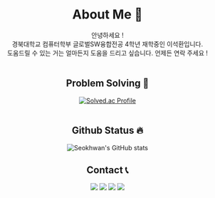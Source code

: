 <div align=center>
  
# About Me 👋
안녕하세요 ! </br>
경북대학교 컴퓨터학부 글로벌SW융합전공 4학년 재학중인 이석환입니다. </br>
도움드릴 수 있는 거는 얼마든지 도움을 드리고 싶습니다.
언제든 연락 주세요 !
</br></br>

 ## Problem Solving :muscle: 
 </a>
 
[![Solved.ac Profile](http://mazassumnida.wtf/api/v2/generate_badge?boj=2sh)](https://solved.ac/2sh/)<br/>
<br/>
  
## Github Status 🔥
  ![Seokhwan's GitHub stats](https://github-readme-stats.vercel.app/api?username=im2sh&show_icons=true&theme=radical)

## Contact 📞
  <a href="https://velog.io/@im2sh"><img src="https://img.shields.io/badge/Tech%20Blog-11B48A?style=flat-square&logo=Vimeo&logoColor=white&link=https://im2sh__.github.io"/></a>
  <a href="https://www.instagram.com/im2sh__/"><img src="https://img.shields.io/badge/Instagram-E4405F?style=flat-square&logo=Instagram&logoColor=white&link=https://www.instagram.com/im2sh__/"/></a>
  <a href="mailto:im2shandyou@gmail.com"><img src="https://img.shields.io/badge/Gmail-d14836?style=flat-square&logo=Gmail&logoColor=white&link=im2shandyou@gmail.com"/></a>
  <a href="https://www.linkedin.com/in/im2sh/"><img src="https://img.shields.io/badge/-LinkedIn-blue?style=flat-square&logo=Linkedin&logoColor=white&link=https://www.linkedin.com/in/im2sh/"></a>
</div>
